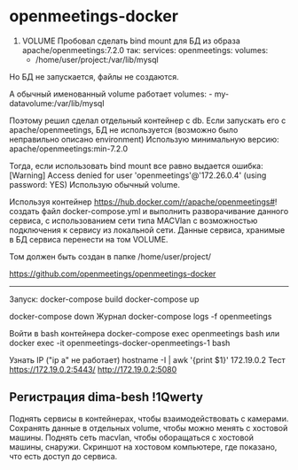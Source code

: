 # openmeetings-docker

1. VOLUME
Пробовал сделать bind mount для БД из образа apache/openmeetings:7.2.0 так:
services:
 openmeetings:
  volumes:
    - /home/user/project:/var/lib/mysql 

Но БД не запускается, файлы не создаются.

А обычный именованный volume работает
   volumes:
         - my-datavolume:/var/lib/mysql

Поэтому решил сделал отдельный контейнер с db.
Если запускать его с apache/openmeetings, БД не используется (возможно было неправильно описано environment)
Использую минимальную версию: apache/openmeetings:min-7.2.0

Тогда, если использовать bind mount все равно выдается ошибка: 
[Warning] Access denied for user 'openmeetings'@'172.26.0.4' (using password: YES)
Использую обычный volume.


Используя контейнер https://hub.docker.com/r/apache/openmeetings#! создать файл docker-compose.yml и выполнить разворачивание данного сервиса, с использованием сети типа MACVlan с возможностью подключения к сервису из локальной сети. Данные сервиса, хранимые в БД сервиса перенести на том VOLUME.

Том должен быть создан в папке /home/user/project/

https://github.com/openmeetings/openmeetings-docker

---
Запуск:
docker-compose build
docker-compose up

docker-compose down
Журнал
docker-compose logs -f openmeetings

Войти в bash контейнера
docker-compose exec openmeetings bash
или
docker exec -it openmeetings-docker-openmeetings-1 bash


Узнать IP ("ip a" не работает)
hostname -I | awk '{print $1}'
172.19.0.2
Тест 
https://172.19.0.2:5443/
http://172.19.0.2:5080

Регистрация
dima-besh
!1Qwerty
---







Поднять сервисы в контейнерах, чтобы взаимодействовать с камерами.
Сохранять данные в отдельных volume, чтобы можно менять с хостовой машины.
Поднять сеть macvlan, чтобы оборащаться с хостовой машины, снаружи.
Скриншот на хостовом компьютере, где показано, что есть доступ до сервиса.

